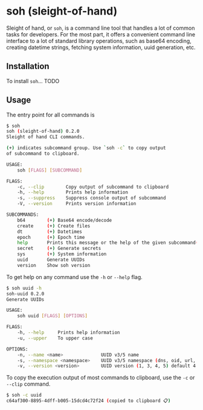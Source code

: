 # soh (sleight-of-hand)

Sleight of hand, or `soh`, is a command line tool that handles a lot of common tasks for developers. For the most part, it offers a convenient command line interface to a lot of standard library operations, such as base64 encoding, creating datetime strings, fetching system information, uuid generation, etc.


## Installation

To install `soh`... TODO

## Usage

The entry point for all commands is

```bash
$ soh
soh (sleight-of-hand) 0.2.0
Sleight of hand CLI commands.

(+) indicates subcommand group. Use `soh -c` to copy output
of subcommand to clipboard.

USAGE:
    soh [FLAGS] [SUBCOMMAND]

FLAGS:
    -c, --clip        Copy output of subcommand to clipboard
    -h, --help        Prints help information
    -s, --suppress    Suppress console output of subcommand
    -V, --version     Prints version information

SUBCOMMANDS:
    b64        (+) Base64 encode/decode
    create     (+) Create files
    dt         (+) Datetimes
    epoch      (+) Epoch time
    help       Prints this message or the help of the given subcommand(s)
    secret     (+) Generate secrets
    sys        (+) System information
    uuid       Generate UUIDs
    version    Show soh version
```

To get help on any command use the ``-h`` or ``--help`` flag.


```bash
$ soh uuid -h
soh-uuid 0.2.0
Generate UUIDs

USAGE:
    soh uuid [FLAGS] [OPTIONS]

FLAGS:
    -h, --help     Prints help information
    -u, --upper    To upper case

OPTIONS:
    -n, --name <name>              UUID v3/5 name
    -s, --namespace <namespace>    UUID v3/5 namespace (dns, oid, url, or x500)
    -v, --version <version>        UUID version (1, 3, 4, 5) default 4
```

To copy the execution output of most commands to clipboard, use the `-c` or `--clip` command.

```bash
$ soh -c uuid
c64af300-8895-4dff-b005-15dcd4c72f24 (copied to clipboard 📋)
```
